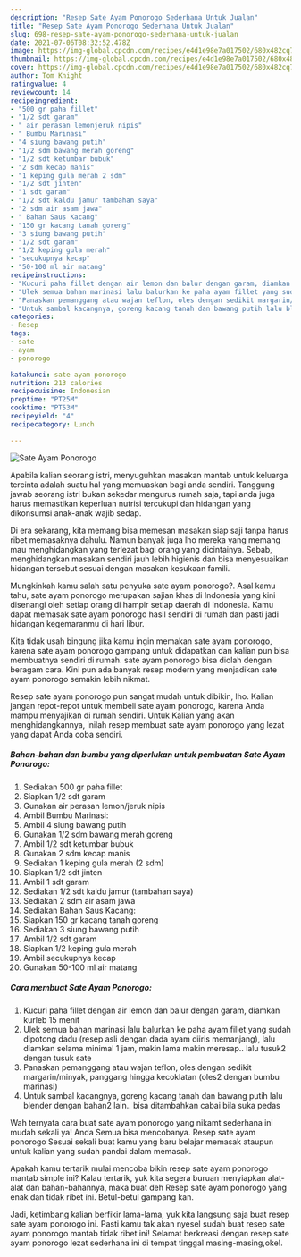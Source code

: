 ```yaml
---
description: "Resep Sate Ayam Ponorogo Sederhana Untuk Jualan"
title: "Resep Sate Ayam Ponorogo Sederhana Untuk Jualan"
slug: 698-resep-sate-ayam-ponorogo-sederhana-untuk-jualan
date: 2021-07-06T08:32:52.478Z
image: https://img-global.cpcdn.com/recipes/e4d1e98e7a017502/680x482cq70/sate-ayam-ponorogo-foto-resep-utama.jpg
thumbnail: https://img-global.cpcdn.com/recipes/e4d1e98e7a017502/680x482cq70/sate-ayam-ponorogo-foto-resep-utama.jpg
cover: https://img-global.cpcdn.com/recipes/e4d1e98e7a017502/680x482cq70/sate-ayam-ponorogo-foto-resep-utama.jpg
author: Tom Knight
ratingvalue: 4
reviewcount: 14
recipeingredient:
- "500 gr paha fillet"
- "1/2 sdt garam"
- " air perasan lemonjeruk nipis"
- " Bumbu Marinasi"
- "4 siung bawang putih"
- "1/2 sdm bawang merah goreng"
- "1/2 sdt ketumbar bubuk"
- "2 sdm kecap manis"
- "1 keping gula merah 2 sdm"
- "1/2 sdt jinten"
- "1 sdt garam"
- "1/2 sdt kaldu jamur tambahan saya"
- "2 sdm air asam jawa"
- " Bahan Saus Kacang"
- "150 gr kacang tanah goreng"
- "3 siung bawang putih"
- "1/2 sdt garam"
- "1/2 keping gula merah"
- "secukupnya kecap"
- "50-100 ml air matang"
recipeinstructions:
- "Kucuri paha fillet dengan air lemon dan balur dengan garam, diamkan kurleb 15 menit"
- "Ulek semua bahan marinasi lalu balurkan ke paha ayam fillet yang sudah dipotong dadu (resep asli dengan dada ayam diiris memanjang), lalu diamkan selama minimal 1 jam, makin lama makin meresap.. lalu tusuk2 dengan tusuk sate"
- "Panaskan pemanggang atau wajan teflon, oles dengan sedikit margarin/minyak, panggang hingga kecoklatan (oles2 dengan bumbu marinasi)"
- "Untuk sambal kacangnya, goreng kacang tanah dan bawang putih lalu blender dengan bahan2 lain.. bisa ditambahkan cabai bila suka pedas"
categories:
- Resep
tags:
- sate
- ayam
- ponorogo

katakunci: sate ayam ponorogo 
nutrition: 213 calories
recipecuisine: Indonesian
preptime: "PT25M"
cooktime: "PT53M"
recipeyield: "4"
recipecategory: Lunch

---
```



![Sate Ayam Ponorogo](https://img-global.cpcdn.com/recipes/e4d1e98e7a017502/680x482cq70/sate-ayam-ponorogo-foto-resep-utama.jpg)

Apabila kalian seorang istri, menyuguhkan masakan mantab untuk keluarga tercinta adalah suatu hal yang memuaskan bagi anda sendiri. Tanggung jawab seorang istri bukan sekedar mengurus rumah saja, tapi anda juga harus memastikan keperluan nutrisi tercukupi dan hidangan yang dikonsumsi anak-anak wajib sedap.

Di era  sekarang, kita memang bisa memesan masakan siap saji tanpa harus ribet memasaknya dahulu. Namun banyak juga lho mereka yang memang mau menghidangkan yang terlezat bagi orang yang dicintainya. Sebab, menghidangkan masakan sendiri jauh lebih higienis dan bisa menyesuaikan hidangan tersebut sesuai dengan masakan kesukaan famili. 



Mungkinkah kamu salah satu penyuka sate ayam ponorogo?. Asal kamu tahu, sate ayam ponorogo merupakan sajian khas di Indonesia yang kini disenangi oleh setiap orang di hampir setiap daerah di Indonesia. Kamu dapat memasak sate ayam ponorogo hasil sendiri di rumah dan pasti jadi hidangan kegemaranmu di hari libur.

Kita tidak usah bingung jika kamu ingin memakan sate ayam ponorogo, karena sate ayam ponorogo gampang untuk didapatkan dan kalian pun bisa membuatnya sendiri di rumah. sate ayam ponorogo bisa diolah dengan beragam cara. Kini pun ada banyak resep modern yang menjadikan sate ayam ponorogo semakin lebih nikmat.

Resep sate ayam ponorogo pun sangat mudah untuk dibikin, lho. Kalian jangan repot-repot untuk membeli sate ayam ponorogo, karena Anda mampu menyajikan di rumah sendiri. Untuk Kalian yang akan menghidangkannya, inilah resep membuat sate ayam ponorogo yang lezat yang dapat Anda coba sendiri.

<!--inarticleads1-->

##### Bahan-bahan dan bumbu yang diperlukan untuk pembuatan Sate Ayam Ponorogo:

1. Sediakan 500 gr paha fillet
1. Siapkan 1/2 sdt garam
1. Gunakan  air perasan lemon/jeruk nipis
1. Ambil  Bumbu Marinasi:
1. Ambil 4 siung bawang putih
1. Gunakan 1/2 sdm bawang merah goreng
1. Ambil 1/2 sdt ketumbar bubuk
1. Gunakan 2 sdm kecap manis
1. Sediakan 1 keping gula merah (2 sdm)
1. Siapkan 1/2 sdt jinten
1. Ambil 1 sdt garam
1. Sediakan 1/2 sdt kaldu jamur (tambahan saya)
1. Sediakan 2 sdm air asam jawa
1. Sediakan  Bahan Saus Kacang:
1. Siapkan 150 gr kacang tanah goreng
1. Sediakan 3 siung bawang putih
1. Ambil 1/2 sdt garam
1. Siapkan 1/2 keping gula merah
1. Ambil secukupnya kecap
1. Gunakan 50-100 ml air matang




<!--inarticleads2-->

##### Cara membuat Sate Ayam Ponorogo:

1. Kucuri paha fillet dengan air lemon dan balur dengan garam, diamkan kurleb 15 menit
1. Ulek semua bahan marinasi lalu balurkan ke paha ayam fillet yang sudah dipotong dadu (resep asli dengan dada ayam diiris memanjang), lalu diamkan selama minimal 1 jam, makin lama makin meresap.. lalu tusuk2 dengan tusuk sate
1. Panaskan pemanggang atau wajan teflon, oles dengan sedikit margarin/minyak, panggang hingga kecoklatan (oles2 dengan bumbu marinasi)
1. Untuk sambal kacangnya, goreng kacang tanah dan bawang putih lalu blender dengan bahan2 lain.. bisa ditambahkan cabai bila suka pedas




Wah ternyata cara buat sate ayam ponorogo yang nikamt sederhana ini mudah sekali ya! Anda Semua bisa mencobanya. Resep sate ayam ponorogo Sesuai sekali buat kamu yang baru belajar memasak ataupun untuk kalian yang sudah pandai dalam memasak.

Apakah kamu tertarik mulai mencoba bikin resep sate ayam ponorogo mantab simple ini? Kalau tertarik, yuk kita segera buruan menyiapkan alat-alat dan bahan-bahannya, maka buat deh Resep sate ayam ponorogo yang enak dan tidak ribet ini. Betul-betul gampang kan. 

Jadi, ketimbang kalian berfikir lama-lama, yuk kita langsung saja buat resep sate ayam ponorogo ini. Pasti kamu tak akan nyesel sudah buat resep sate ayam ponorogo mantab tidak ribet ini! Selamat berkreasi dengan resep sate ayam ponorogo lezat sederhana ini di tempat tinggal masing-masing,oke!.

